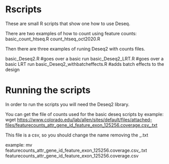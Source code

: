 # Rscripts
These are small R scripts that show one how to use Deseq. 

There are two examples of how to count using feature counts:
basic_count_htseq.R
count_htseq_oct2020.R

Then there are three examples of runing Deseq2 with counts files. 

basic_Deseq2.R #goes over a basic run
basic_Deseq2_LRT.R #goes over a basic LRT run
basic_Deseq2_withbatcheffects.R #adds batch effects to the design



# Running the scripts

In order to run the scripts you will need the Deseq2 library. 

You can get the file of counts used for the basic deseq scripts by 
example:
wget https://www.colorado.edu/lab/allen/sites/default/files/attached-files/featurecounts_attr_gene_id_feature_exon_125256.coverage.csv_.txt

This file is a csv, so you should change the name removing the _.txt

example:
mv featurecounts_attr_gene_id_feature_exon_125256.coverage.csv_.txt featurecounts_attr_gene_id_feature_exon_125256.coverage.csv


